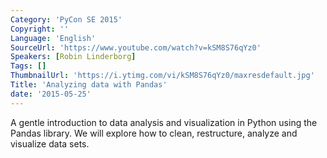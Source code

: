 ```yaml
---
Category: 'PyCon SE 2015'
Copyright: ''
Language: 'English'
SourceUrl: 'https://www.youtube.com/watch?v=kSM8S76qYz0'
Speakers: [Robin Linderborg]
Tags: []
ThumbnailUrl: 'https://i.ytimg.com/vi/kSM8S76qYz0/maxresdefault.jpg'
Title: 'Analyzing data with Pandas'
date: '2015-05-25'
---
```

A gentle introduction to data analysis and visualization in Python using the Pandas library. We will explore how to clean, restructure, analyze and visualize data sets.
